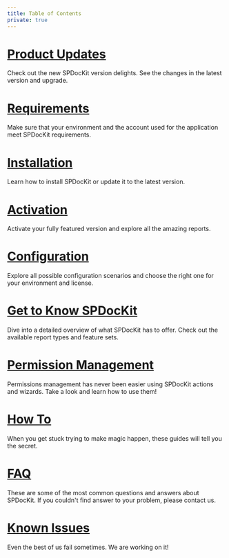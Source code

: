 ```yaml
---
title: Table of Contents
private: true
---
```


# [Product Updates](product-updates.md)
Check out the new SPDocKit version delights. See the changes in the latest version and upgrade. 
# [Requirements](requirements.md)
Make sure that your environment and the account used for the application meet SPDocKit requirements. 
# [Installation](installation.md)
Learn how to install SPDocKit or update it to the latest version. 
# [Activation](activation.md)
Activate your fully featured version and explore all the amazing reports. 
# [Configuration](configuration.md)
Explore all possible configuration scenarios and choose the right one for your environment and license. 
# [Get to Know SPDocKit](get-to-know-spdockit.md)
Dive into a detailed overview of what SPDocKit has to offer. Check out the available report types and feature sets. 
# [Permission Management](permission-management.md)
Permissions management has never been easier using SPDocKit actions and wizards. Take a look and learn how to use them! 
# [How To](how-to.md)
When you get stuck trying to make magic happen, these guides will tell you the secret. 
# [FAQ](faq.md)
These are some of the most common questions and answers about SPDocKit. If you couldn't find answer to your problem, please contact us.
# [Known Issues](known-issues.md)
Even the best of us fail sometimes. We are working on it! 